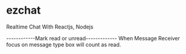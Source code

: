 # ezchat
Realtime Chat With Reactjs, Nodejs

------------Mark read or unread-------------
When Message Receiver focus on message type box will count as read.
